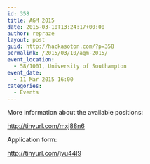 ```yaml
---
id: 358
title: AGM 2015
date: 2015-03-10T13:24:17+00:00
author: repraze
layout: post
guid: http://hackasoton.com/?p=358
permalink: /2015/03/10/agm-2015/
event_location:
  - 58/1001, University of Southampton
event_date:
  - 11 Mar 2015 16:00
categories:
  - Events
---
```

More information about the available positions:

http://tinyurl.com/mxj88n6</p> 

Application form:

http://tinyurl.com/jvu44l9